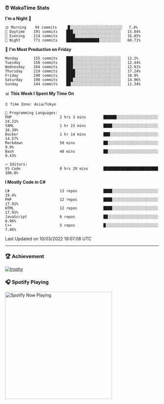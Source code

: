 ### ⏰ WakaTime Stats


<!--START_SECTION:waka-->
**I'm a Night 🦉** 

```text
🌞 Morning    94 commits     █░░░░░░░░░░░░░░░░░░░░░░░░   7.4% 
🌆 Daytime    191 commits    ███░░░░░░░░░░░░░░░░░░░░░░   15.04% 
🌃 Evening    214 commits    ████░░░░░░░░░░░░░░░░░░░░░   16.85% 
🌙 Night      771 commits    ███████████████░░░░░░░░░░   60.71%

```
📅 **I'm Most Productive on Friday** 

```text
Monday       155 commits    ███░░░░░░░░░░░░░░░░░░░░░░   12.2% 
Tuesday      158 commits    ███░░░░░░░░░░░░░░░░░░░░░░   12.44% 
Wednesday    164 commits    ███░░░░░░░░░░░░░░░░░░░░░░   12.91% 
Thursday     219 commits    ████░░░░░░░░░░░░░░░░░░░░░   17.24% 
Friday       240 commits    ████░░░░░░░░░░░░░░░░░░░░░   18.9% 
Saturday     190 commits    ███░░░░░░░░░░░░░░░░░░░░░░   14.96% 
Sunday       144 commits    ██░░░░░░░░░░░░░░░░░░░░░░░   11.34%

```


📊 **This Week I Spent My Time On** 

```text
⌚︎ Time Zone: Asia/Tokyo

💬 Programming Languages: 
PHP                      2 hrs 3 mins        ██████░░░░░░░░░░░░░░░░░░░   24.21% 
YAML                     1 hr 23 mins        ████░░░░░░░░░░░░░░░░░░░░░   16.39% 
Docker                   1 hr 14 mins        ███░░░░░░░░░░░░░░░░░░░░░░   14.57% 
Markdown                 50 mins             ██░░░░░░░░░░░░░░░░░░░░░░░   9.9% 
Bash                     48 mins             ██░░░░░░░░░░░░░░░░░░░░░░░   9.43%

🔥 Editors: 
VS Code                  8 hrs 29 mins       █████████████████████████   100.0%

```

**I Mostly Code in C#** 

```text
C#                       13 repos            ████░░░░░░░░░░░░░░░░░░░░░   19.4% 
PHP                      12 repos            ████░░░░░░░░░░░░░░░░░░░░░   17.91% 
HTML                     12 repos            ████░░░░░░░░░░░░░░░░░░░░░   17.91% 
JavaScript               6 repos             ██░░░░░░░░░░░░░░░░░░░░░░░   8.96% 
C++                      5 repos             █░░░░░░░░░░░░░░░░░░░░░░░░   7.46%

```



 Last Updated on 10/03/2022 19:07:08 UTC
<!--END_SECTION:waka-->

---

### 🏆 Achievement

[![trophy](https://github-profile-trophy.vercel.app/?username=Slime-hatena&theme=flat&no-bg=true&no-frame=true&column=8)](https://github.com/ryo-ma/github-profile-trophy)

### 🎧 Spotify Playing

[<img src="https://spotify-now-playing-slime-hatena.vercel.app/api/spotify-playing" alt="Spotify Now Playing" width="350" />](https://open.spotify.com/user/slime_hatena)

<!--
**Slime-hatena/Slime-hatena** is a ✨ _special_ ✨ repository because its `README.md` (this file) appears on your GitHub profile.

Here are some ideas to get you started:

- 🔭 I’m currently working on ...
- 🌱 I’m currently learning ...
- 👯 I’m looking to collaborate on ...
- 🤔 I’m looking for help with ...
- 💬 Ask me about ...
- 📫 How to reach me: ...
- 😄 Pronouns: ...
- ⚡ Fun fact: ...
-->

